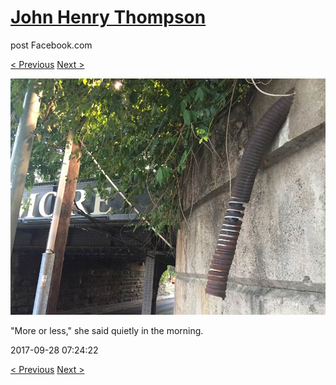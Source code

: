 # [John Henry Thompson](../README.md)
post Facebook.com

[< Previous](2017-09-28-2.md) [Next >](2017-09-28-4.md)

[![](../media/2017-09-28/Timeline-Photos-More-or-less-she-said-quietly-in-the-morning.jpg)](../README.md)

"More or less," she said quietly in the morning.

2017-09-28 07:24:22

[< Previous](2017-09-28-2.md) [Next >](2017-09-28-4.md)